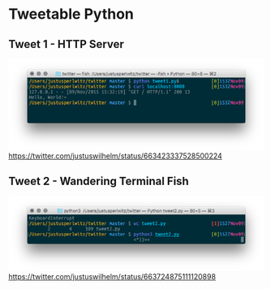 # Tweetable Python

## Tweet 1 - HTTP Server
![Screenshot](tweet1.png)
https://twitter.com/justuswilhelm/status/663423337528500224

## Tweet 2 - Wandering Terminal Fish
![Screenshot](tweet2.png)
https://twitter.com/justuswilhelm/status/663724875111120898
